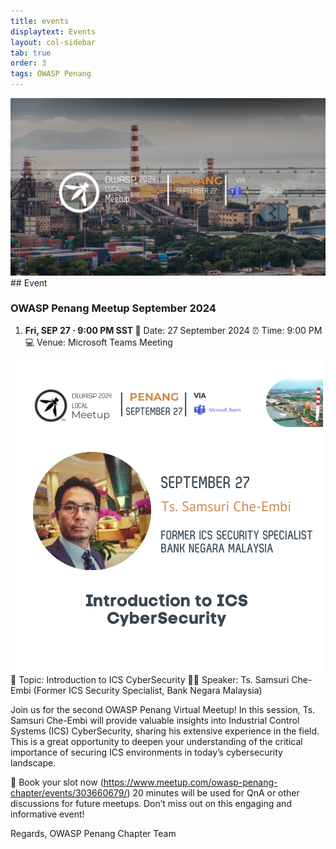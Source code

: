```yaml
---
title: events
displaytext: Events
layout: col-sidebar
tab: true
order: 3
tags: OWASP Penang
---
```


<img src="assets/images/Banner_3.png">
## Event

### OWASP Penang Meetup September 2024

1. <b> Fri, SEP 27 · 9:00 PM SST </b>
📅 Date: 27 September 2024
⏰ Time: 9:00 PM
💻 Venue: Microsoft Teams Meeting

<img src="assets/images/Event_Speaker.png">
🎤 Topic: Introduction to ICS CyberSecurity
👨‍💼 Speaker: Ts. Samsuri Che-Embi (Former ICS Security Specialist, Bank Negara Malaysia)


Join us for the second OWASP Penang Virtual Meetup! In this session, Ts. Samsuri Che-Embi will provide valuable insights into Industrial Control Systems (ICS) CyberSecurity, sharing his extensive experience in the field. This is a great opportunity to deepen your understanding of the critical importance of securing ICS environments in today’s cybersecurity landscape.

📌 Book your slot now (https://www.meetup.com/owasp-penang-chapter/events/303660679/)
20 minutes will be used for QnA or other discussions for future meetups.
Don’t miss out on this engaging and informative event!

Regards,
OWASP Penang Chapter Team
